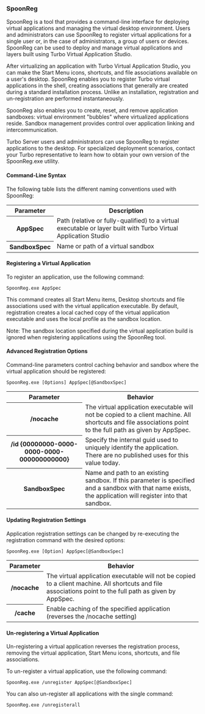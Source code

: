 ### SpoonReg

SpoonReg is a tool that provides a command-line interface for deploying virtual applications and managing the virtual desktop environment. Users and administrators can use SpoonReg to register virtual applications for a single user or, in the case of administrators, a group of users or devices. SpoonReg can be used to deploy and manage virtual applications and layers built using Turbo Virtual Application Studio. 

After virtualizing an application with Turbo Virtual Application Studio, you can make the Start Menu icons, shortcuts, and file associations available on a user's desktop. SpoonReg enables you to register Turbo virtual applications in the shell, creating associations that generally are created during a standard installation process. Unlike an installation, registration and un-registration are performed instantaneously.

SpoonReg also enables you to create, reset, and remove application sandboxes: virtual environment "bubbles" where virtualized applications reside. Sandbox management provides control over application linking and intercommunication.

Turbo Server users and administrators can use SpoonReg to register applications to the desktop. For specialized deployment scenarios, contact your Turbo representative to learn how to obtain your own version of the SpoonReg.exe utility.

#### Command-Line Syntax

The following table lists the different naming conventions used with SpoonReg:
<table>
	<tr>
		<th>Parameter</th>
		<th>Description</th>
	</tr>
	<tr>
		<th>AppSpec</th>
		<td>Path (relative or fully-qualified) to a virtual executable or layer built with Turbo Virtual Application Studio</td>
	</tr>
	<tr>
		<th>SandboxSpec</th>
		<td>Name or path of a virtual sandbox</td>
	</tr>
</table>

#### Registering a Virtual Application

To register an application, use the following command:

```
SpoonReg.exe AppSpec
```

This command creates all Start Menu items, Desktop shortcuts and file associations used with the virtual application executable. By default, registration creates a local cached copy of the virtual application executable and uses the local profile as the sandbox location.

Note: The sandbox location specified during the virtual application build is ignored when registering applications using the SpoonReg tool.

#### Advanced Registration Options

Command-line parameters control caching behavior and sandbox where the virtual application should be registered:

```
SpoonReg.exe [Options] AppSpec[@SandboxSpec]
```

<table>
	<tr>
		<th>Parameter</th>
		<th>Behavior</th>
	</tr>
	<tr>
		<th>/nocache</th>
		<td>The virtual application executable will not be copied to a client machine. All shortcuts and file associations point to the full path as given by AppSpec.</td>
	</tr>
	<tr>
		<th>/id {00000000-0000-0000-0000-000000000000}</th>
		<td>Specify the internal guid used to uniquely identify the application.  There are no published uses for this value today.</td>
	</tr>
	<tr>
		<th>SandboxSpec</th>
		<td>Name and path to an existing sandbox. If this parameter is specified and a sandbox with that name exists, the application will register into that sandbox.</td>
	</tr>
</table>

#### Updating Registration Settings

Application registration settings can be changed by re-executing the registration command with the desired options:

```
SpoonReg.exe [Option] AppSpec[@SandboxSpec]
```

<table>
	<tr>
		<th>Parameter</th>
		<th>Behavior</th>
	</tr>
	<tr>
		<th>/nocache</th>
		<td>The virtual application executable will not be copied to a client machine. All shortcuts and file associations point to the full path as given by AppSpec.</td>
	</tr>
	<tr>
		<th>/cache</th>
		<td>Enable caching of the specified application (reverses the /nocache setting)</td>
	</tr>
</table>

#### Un-registering a Virtual Application

Un-registering a virtual application reverses the registration process, removing the virtual application, Start Menu icons, shortcuts, and file associations.

To un-register a virtual application, use the following command:

```
SpoonReg.exe /unregister AppSpec[@SandboxSpec]
```

You can also un-register all applications with the single command:

```
SpoonReg.exe /unregisterall
```